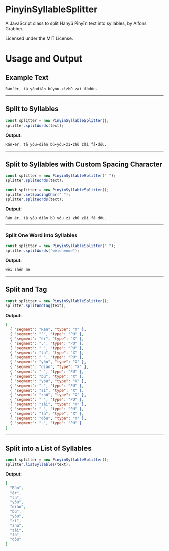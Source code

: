 # PinyinSyllableSplitter

A JavaScript class to split Hànyǔ Pīnyīn text into syllables, by Alfons Grabher.

Licensed under the MIT License.

# Usage and Output

## Example Text

```
Rán'ér, tā yǒudiǎn bùyóu-zìzhǔ zài fādǒu.
```

---

## Split to Syllables

```javascript
const splitter = new PinyinSyllableSplitter();
splitter.splitWords(text);
```

**Output:**
```
Rán∙ér, tā yǒu∙diǎn bù∙yóu∙zì∙zhǔ zài fā∙dǒu.
```

---

## Split to Syllables with Custom Spacing Character

```javascript
const splitter = new PinyinSyllableSplitter(" ");
splitter.splitWords(text);

const splitter = new PinyinSyllableSplitter();
splitter.setSpacingChar(" ");
splitter.splitWords(text);
```

**Output:**
```
Rán ér, tā yǒu diǎn bù yóu zì zhǔ zài fā dǒu.
```

---

### Split One Word into Syllables

```javascript
const splitter = new PinyinSyllableSplitter(" ");
splitter.splitWords("wèishénme");
```

**Output:**
```
wèi shén me
```

---

## Split and Tag

```javascript
const splitter = new PinyinSyllableSplitter();
splitter.splitAndTag(text);
```

**Output:**
```json
[
  { "segment": "Rán", "type": "X" },
  { "segment": "'", "type": "PU" },
  { "segment": "ér", "type": "X" },
  { "segment": ",", "type": "PU" },
  { "segment": " ", "type": "PU" },
  { "segment": "tā", "type": "X" },
  { "segment": " ", "type": "PU" },
  { "segment": "yǒu", "type": "X" },
  { "segment": "diǎn", "type": "X" },
  { "segment": " ", "type": "PU" },
  { "segment": "bù", "type": "X" },
  { "segment": "yóu", "type": "X" },
  { "segment": "-", "type": "PU" },
  { "segment": "zì", "type": "X" },
  { "segment": "zhǔ", "type": "X" },
  { "segment": " ", "type": "PU" },
  { "segment": "zài", "type": "X" },
  { "segment": " ", "type": "PU" },
  { "segment": "fā", "type": "X" },
  { "segment": "dǒu", "type": "X" },
  { "segment": ".", "type": "PU" }
]
```

---

## Split into a List of Syllables

```javascript
const splitter = new PinyinSyllableSplitter();
splitter.listSyllables(text);
```

**Output:**
```json
[
  "Rán",
  "ér",
  "tā",
  "yǒu",
  "diǎn",
  "bù",
  "yóu",
  "zì",
  "zhǔ",
  "zài",
  "fā",
  "dǒu"
]
```
